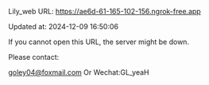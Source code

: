 Lily_web URL: https://ae6d-61-165-102-156.ngrok-free.app

Updated at: 2024-12-09 16:50:06

If you cannot open this URL, the server might be down.

Please contact: 

goley04@foxmail.com Or Wechat:GL_yeaH